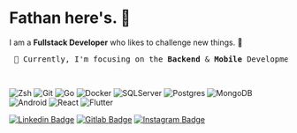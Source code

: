 # Fathan here's. 👋

I am a ****Fullstack Developer**** who likes to challenge new things. 🥸 <br/>

<pre> 🌱 Currently, I'm focusing on the <strong>Backend</strong> & <strong>Mobile</strong> Development with <strong>Go</strong> and <strong>Flutter</strong>. </pre>

<br />

![Zsh](https://img.shields.io/badge/-Zsh-black?style=flat-square&logo=gnubash)
![Git](https://img.shields.io/badge/-Git-black?style=flat-square&logo=git)
![Go](https://img.shields.io/badge/-Go-black?style=flat-square&logo=Go)
![Docker](https://img.shields.io/badge/-docker-black?style=flat-square&logo=docker)
![SQLServer](https://img.shields.io/badge/-SQLServer-black?style=flat-square&logo=microsoft-sql-server)
![Postgres](https://img.shields.io/badge/-Posgresql-black?style=flat-square&logo=postgresql)
![MongoDB](https://img.shields.io/badge/-MongoDB-black?style=flat-square&logo=mongodb)
![Android](https://img.shields.io/badge/-kotlin-black?style=flat-square&logo=kotlin)
![React](https://img.shields.io/badge/-react-black?style=flat-square&logo=react)
![Flutter](https://img.shields.io/badge/-flutter-black?style=flat-square&logo=flutter)
<!-- ![Laravel](https://img.shields.io/badge/-Laravel-black?style=flat-square&logo=laravel) -->
<!-- ![Nodejs](https://img.shields.io/badge/-Nodejs-black?style=flat-square&logo=Node.js) -->
<!-- ![Android](https://img.shields.io/badge/-swift-black?style=flat-square&logo=swift) -->

[![Linkedin Badge](https://img.shields.io/badge/-muhammadfathana-black?style=flat-square&logo=Linkedin&logoColor=white&link=https://www.linkedin.com/in/muhammadfathana/)](https://www.linkedin.com/in/muhammadfathana/)
[![Gitlab Badge](https://img.shields.io/badge/-muhammadfathan_a-black?style=flat-square&logo=Gitlab&logoColor=white&link=https://gitlab.com/muhammadfathan_a)](https://gitlab.com/muhammadfathan_a)
[![Instagram Badge](https://img.shields.io/badge/-mfthnna-black?style=flat-square&logo=Instagram&logoColor=white&link=https://www.instagram.com/mfthnna/)](https://www.instagram.com/mfthnna/)
<!-- [![Home Badge](https://img.shields.io/badge/-akhtarfath.github.io-black?style=flat-square&logo=Homebrew&logoColor=white&link=https://akhtarfath.github.io)](https://akhtarfath.github.io) -->

<!-- ![Github Stats](https://github-readme-stats-sigma-five.vercel.app/api?username=akhtarfath&count_private=true&show_icons=true&include_all_commits=true&theme=transparent) -->

<!-- [![trophy](https://github-profile-trophy.vercel.app/?username=akhtarfath&theme=dracula)](https://github.com/ryo-ma/github-profile-trophy) -->

<!-- [![Top Langs](https://github-readme-stats-sigma-five.vercel.app/api/top-langs/?username=akhtarfath&langs_count=5&layout=compact&theme=transparent)](https://github.com/anuraghazra/github-readme-stats-sigma-five) -->

